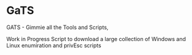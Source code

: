 # GaTS
GATS - Gimmie all the Tools and Scripts, 


Work in Progress Script to download a large collection of Windows and Linux enumiration and privEsc scripts 
